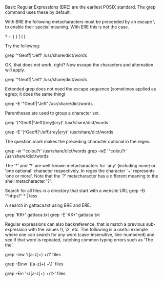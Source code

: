 
Basic Regular Expressions (BRE) are the earliest POSIX standard. The grep command uses these by default.

With BRE the following metacharacters must be preceeded by an escape \ to enable their special meaning. With ERE this is not the case.

?  +  {  } |  (  ) 

Try the following:

grep '^Geoff|^Jeff' /usr/share/dict/words

OK, that does not work, right? Now escape the characters and alternation will apply.

grep '^Geoff\|^Jeff' /usr/share/dict/words

Extended grep does not need the escape sequence (sometimes applied as egrep; it does the same thing)

grep -E '^Geoff|^Jeff' /usr/share/dict/words

Parentheses are used to group a character set.

grep '\(^Geoff\|^Jeff\)\(rey$\|ery$\)' /usr/share/dict/words

grep -E '(^Geoff|^Jeff)(rey$|ery$)' /usr/share/dict/words

The question mark makes the preceding character optional in the regex.

grep -w '^colou\?r' /usr/share/dict/words
grep -wE '^colou?r' /usr/share/dict/words

The '*' and '?' are well-known metacharacters for 'any' (including none) or 'one optional' character respectively. In regex the character '+' represents 'one or more'. Note that the '?' metacharacter has a different meaning to the shell metacharacter '?'.


Search for all files in a directory that start with a website URL
grep -Ei '^https?' * | less

A search in gattaca.txt using BRE and ERE.

grep 'KK\+' gattaca.txt
grep -E 'KK+' gattaca.txt

Regular expressions can also backreference, that is match a previous sub-expression with the values \1, \2, etc. The following is a useful example where one can search for any word (case-insensitive, line-numbered) and see if that word is repeated, catching common typing errors such as 'The the'. 

grep -inw '\([a-z]\+\) \+\1' files

grep -Einw '([a-z]+) +\1' files

grep -Ein '\<([a-z]+) +\1\>' files


